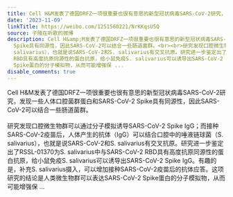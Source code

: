 ```yaml
---
title: Cell H&M发表了德国DRFZ一项很重要也很有意思的新型冠状病毒SARS-CoV-2研究，发现一些人体口腔菌群蛋白和SARS-CoV-2 Spike具有同源性，因此SARS-CoV-2可以结合一...
date: '2023-11-09'
linkTitle: https://weibo.com/1251560221/NrKKqsU5Q
source: 子陵在听歌的微博
description: Cell H&amp;M发表了德国DRFZ一项很重要也很有意思的新型冠状病毒SARS-CoV-2研究，发现一些人体口腔菌群蛋白和SARS-CoV-2
  Spike具有同源性，因此SARS-CoV-2可以结合一些肠道菌群。<br><br>研究发现口腔微生物群可以通过分子模拟诱导SARS-CoV-2 Spike IgG；而接种SARS-CoV-2疫苗后，人体产生的抗体（IgG）可以结合口腔中的唾液链球菌（S.
  salivarius），也就是说SARS-CoV-2和S. salivarius有交叉抗原。研究进一步鉴定出了RSSL-01370为S. salivarius中与SARS-CoV-2
  RBD具有高度抗原同源性的蛋白抗原，给小鼠免疫S. salivarius可以诱导出SARS-CoV-2 Spike IgG。有趣的是，补充S. salivarius摄入，可以增加接种SARS-CoV-2疫苗后的抗体应答。这项研究的结论是人类微生物群可以表达SARS-CoV-2
  Spike蛋白的分子模拟物，从而可能增强保 ...
disable_comments: true
---
```

Cell H&amp;M发表了德国DRFZ一项很重要也很有意思的新型冠状病毒SARS-CoV-2研究，发现一些人体口腔菌群蛋白和SARS-CoV-2 Spike具有同源性，因此SARS-CoV-2可以结合一些肠道菌群。<br><br>研究发现口腔微生物群可以通过分子模拟诱导SARS-CoV-2 Spike IgG；而接种SARS-CoV-2疫苗后，人体产生的抗体（IgG）可以结合口腔中的唾液链球菌（S. salivarius），也就是说SARS-CoV-2和S. salivarius有交叉抗原。研究进一步鉴定出了RSSL-01370为S. salivarius中与SARS-CoV-2 RBD具有高度抗原同源性的蛋白抗原，给小鼠免疫S. salivarius可以诱导出SARS-CoV-2 Spike IgG。有趣的是，补充S. salivarius摄入，可以增加接种SARS-CoV-2疫苗后的抗体应答。这项研究的结论是人类微生物群可以表达SARS-CoV-2 Spike蛋白的分子模拟物，从而可能增强保 ...